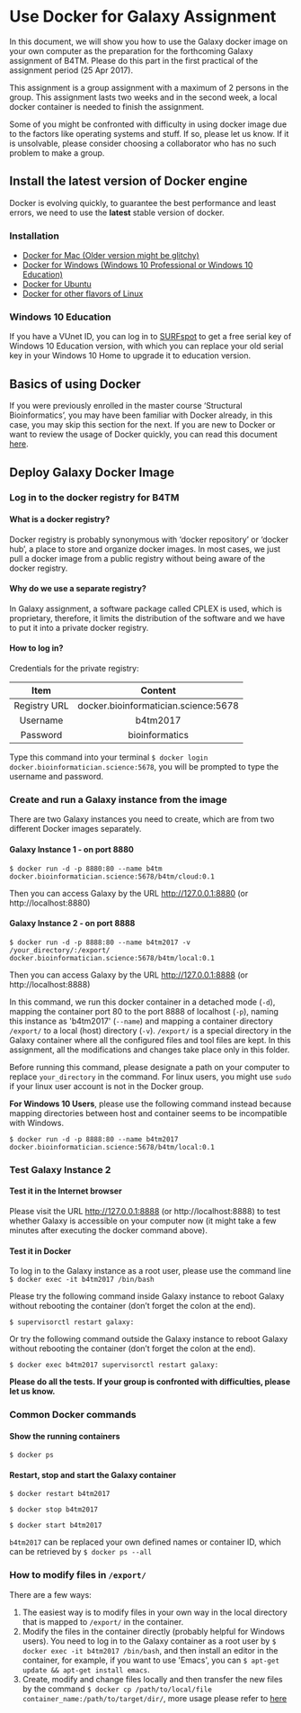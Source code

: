 # Use Docker for Galaxy Assignment

In this document, we will show you how to use the Galaxy docker image on your own computer as the preparation for
the forthcoming Galaxy assignment of B4TM. Please do this part in the first practical of the assignment period (25 Apr 2017).

This assignment is a group assignment with a maximum of 2 persons in the group. This assignment lasts two weeks
and in the second week, a local docker container is needed to finish the assignment.

Some of you might be confronted with difficulty in using docker image due to the factors like operating systems
and stuff. If so, please let us know. If it is unsolvable, please consider choosing a collaborator who has no such problem to make a group.

## Install the latest version of Docker engine

Docker is evolving quickly, to guarantee the best performance and least errors, we need to use the **latest**
stable version of docker.

### Installation

* [Docker for Mac (Older version might be glitchy)](https://docs.docker.com/docker-for-mac/install/#download-docker-for-mac)
* [Docker for Windows (Windows 10 Professional or Windows 10 Education)](https://docs.docker.com/docker-for-windows/install/)
* [Docker for Ubuntu](https://docs.docker.com/engine/installation/linux/ubuntu/)
* [Docker for other flavors of Linux](https://docs.docker.com/engine/installation/)

### Windows 10 Education

 If you have a VUnet ID, you can log in to [SURFspot](https://www.surfspot.nl/) to get a free serial key of Windows
 10 Education version, with which you can replace your old serial key in your Windows 10 Home to upgrade it to education version.

## Basics of using Docker

 If you were previously enrolled in the master course ‘Structural Bioinformatics’, you may have been familiar with
 Docker already, in this case, you may skip this section for the next. If you are new to Docker or want to
 review the usage of Docker quickly, you can read this document [here](https://docs.google.com/document/d/1QoL_93B-0VRcJdrxjweUV8JQI0Waehz1rMdiCFeWPeo/edit?usp=sharing).

## Deploy Galaxy Docker Image

### Log in to the docker registry for B4TM

#### What is a docker registry?
Docker registry is probably synonymous with ‘docker repository’ or ‘docker hub’, a place to store and organize
docker images. In most cases, we just pull a docker image from a public registry without being aware of the
docker registry.

#### Why do we use a separate registry?
In Galaxy assignment, a software package called CPLEX is used, which is proprietary, therefore,
it limits the distribution of the software and we have to put it into a private docker registry.

#### How to log in?

Credentials for the private registry:

Item         | Content
:----------: | :----------------------------------:
Registry URL | docker.bioinformatician.science:5678
Username     | b4tm2017
Password     | bioinformatics

Type this command into your terminal `$ docker login docker.bioinformatician.science:5678`, you will be prompted
to type the username and password.

### Create and run a Galaxy instance from the image

There are two Galaxy instances you need to create, which are from two different
Docker images separately.

#### Galaxy Instance 1 - on port 8880

`$ docker run -d -p 8880:80 --name b4tm docker.bioinformatician.science:5678/b4tm/cloud:0.1`

Then you can access Galaxy by the URL http://127.0.0.1:8880 (or http://localhost:8880)

#### Galaxy Instance 2 - on port 8888

`$ docker run -d -p 8888:80 --name b4tm2017 -v /your_directory/:/export/ docker.bioinformatician.science:5678/b4tm/local:0.1`

Then you can access Galaxy by the URL http://127.0.0.1:8888 (or http://localhost:8888) 

In this command, we run this docker container in a detached mode (`-d`), mapping the container port 80 to the port 8888 of localhost (`-p`), naming this instance as 'b4tm2017' (`--name`) and mapping a container directory `/export/` to a local (host) directory (`-v`). `/export/` is a special directory in the Galaxy container where all the configured files and tool files are kept. In this assignment, all the modifications and changes take place only in this folder.

Before running this command, please designate a path on your computer to replace `your_directory` in the command.
For linux users, you might use `sudo` if your linux user account is not in the Docker group.

**For Windows 10 Users**, please use the following command instead because mapping directories between host and container seems to be incompatible with Windows.

`$ docker run -d -p 8888:80 --name b4tm2017 docker.bioinformatician.science:5678/b4tm/local:0.1`

### Test Galaxy Instance 2

#### Test it in the Internet browser

Please visit the URL http://127.0.0.1:8888 (or http://localhost:8888) to test whether Galaxy is accessible on your computer now
(it might take a few minutes after executing the docker command above).

#### Test it in Docker

To log in to the Galaxy instance as a root user, please use the command line `$ docker exec -it b4tm2017 /bin/bash`

Please try the following command inside Galaxy instance to reboot Galaxy without rebooting the container (don’t forget the colon at the end).

```
$ supervisorctl restart galaxy:
```

Or try the following command outside the Galaxy instance to reboot Galaxy without rebooting the container (don’t forget the colon at the end).

```
$ docker exec b4tm2017 supervisorctl restart galaxy:
```

**Please do all the tests. If your group is confronted with difficulties, please let us know.**

### Common Docker commands

#### Show the running containers
```
$ docker ps
```
#### Restart, stop and start the Galaxy container
```
$ docker restart b4tm2017

$ docker stop b4tm2017

$ docker start b4tm2017
```
`b4tm2017` can be replaced your own defined names or container ID, which can be retrieved by `$ docker ps --all`

### How to modify files in `/export/`

There are a few ways:

1. The easiest way is to modify files in your own way in the local directory that is mapped to `/export/` in the container.
2. Modify the files in the container directly (probably helpful for Windows users). You need to log in to the Galaxy container as a root user by `$ docker exec -it b4tm2017 /bin/bash`, and then install an editor in the container, for example, if you want to use 'Emacs', you can `$ apt-get update && apt-get install emacs`.
3. Create, modify and change files locally and then transfer the new files by the command `$ docker cp /path/to/local/file container_name:/path/to/target/dir/`, more usage please refer to [here](https://docs.docker.com/engine/reference/commandline/cp/)
